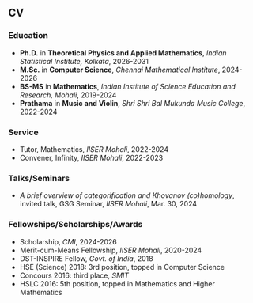 ## CV

### Education

- **Ph.D.** in **Theoretical Physics and Applied Mathematics**, _Indian Statistical Institute, Kolkata_, 2026-2031
- **M.Sc.** in **Computer Science**, _Chennai Mathematical Institute_, 2024-2026
- **BS-MS** in **Mathematics**, _Indian Institute of Science Education and Research, Mohali_, 2019-2024
- **Prathama** in **Music and Violin**, _Shri Shri Bal Mukunda Music College_, 2022-2024

### Service

- Tutor, Mathematics, _IISER Mohali_, 2022-2024
- Convener, Infinity, _IISER Mohali_, 2022-2023

### Talks/Seminars

- _A brief overview of categorification and Khovanov (co)homology_, invited talk, GSG Seminar, _IISER Mohali_, Mar. 30, 2024

### Fellowships/Scholarships/Awards

- Scholarship, _CMI_, 2024-2026 <br/>
- Merit-cum-Means Fellowship, _IISER Mohali_, 2020-2024 <br/>
- DST-INSPIRE Fellow, _Govt. of India_, 2018
- HSE (Science) 2018: 3rd position, topped in Computer Science
- Concours 2016: third place, _SMIT_
- HSLC 2016: 5th position, topped in Mathematics and Higher Mathematics
